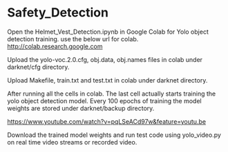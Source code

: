 # Safety_Detection
Open the Helmet_Vest_Detection.ipynb in Google Colab for Yolo object detection training. use the below url for colab.
http://colab.research.google.com

Upload the yolo-voc.2.0.cfg, obj.data, obj.names files in colab under darknet/cfg directory.

Upload Makefile, train.txt and test.txt in colab under darknet directory.

After running all the cells in colab. The last cell actually starts training the yolo object detection model. Every 100 epochs of training the model weights are stored under darknet/backup directory. 

https://www.youtube.com/watch?v=pqLSeACd97w&feature=youtu.be

Download the trained model weights and run test code using yolo_video.py on real time video streams or recorded video.





